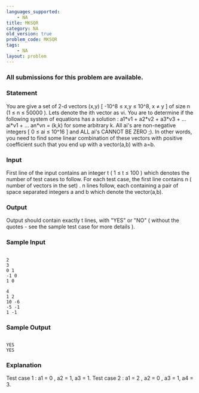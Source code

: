 ```yaml
---
languages_supported:
    - NA
title: MKSQR
category: NA
old_version: true
problem_code: MKSQR
tags:
    - NA
layout: problem
---
```

###  All submissions for this problem are available. 

### Statement

You are give a set of 2-d vectors (x,y) \[ -10^8 ≤ x,y ≤ 10^8, x ≠ y \] of size n (1 ≤ n ≤ 50000 ). Lets denote the ith vector as vi. 
You are to determine if the following system of equations has a solution : 
a1\*v1 + a2\*v2 + a3\*v3 + ... ai\*v1 + ... an\*vn = (k,k) for some arbitrary k. 
All ai's are non-negative integers \[ 0 ≤ ai ≤ 10^16 \] and 
ALL ai's CANNOT BE ZERO ;). 
In other words, you need to find some linear combination of these vectors with positive coefficient such that you end up with a vector(a,b) with a=b.

### Input

First line of the input contains an integer t ( 1 ≤ t ≤ 100 ) which denotes the number of test cases to follow. 
For each test case, the first line contains n ( number of vectors in the set) . n lines follow, each containing a pair of space separated integers a and b which denote the vector(a,b).

### Output

Output should contain exactly t lines, with "YES" or "NO" ( without the quotes - see the sample test case for more details ).

### Sample Input

```

2
3
0 1
-1 0
1 0

4
1 2
10 -6
-5 -1
1 -1

```
### Sample Output

```

YES
YES

```
### Explanation

Test case 1 : a1 = 0 , a2 = 1, a3 = 1. 
Test case 2 : a1 = 2 , a2 = 0 , a3 = 1, a4 = 3.